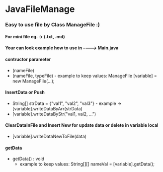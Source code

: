 # JavaFileManage
### Easy to use file by Class ManageFile :)
#### For mini file eg. -> (.txt, .md)
#### Your can look example how to use in ----> Main.java


#### contructor parameter
- (nameFile)
- (nameFile, typeFile)
      -  example to keep values:  ManageFile [variable] = new ManageFile(...);


#### InsertData or Push
- String[] strData = {"val1", "val2", "val3"}
          - example -> [variable].writeDataByArr(strData)
- [variable].writeDataByStr("val1, val2, ...")


#### ClearDataInFile and Insert New for update data or delete in variable local
- [variable].writeDataNewToFile(data)


#### getData
- getData() : void 
     -  example to keep values:  String[][] nameVal = [variable].getData();

